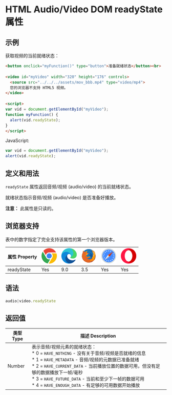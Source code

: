 HTML Audio/Video DOM readyState 属性
===

## 示例

获取视频的当前就绪状态：

```html idoc:preview:iframe
<button onclick="myFunction()" type="button">准备就绪状态</button><br> 

<video id="myVideo" width="320" height="176" controls>
  <source src="../../../assets/mov_bbb.mp4" type="video/mp4">
  您的浏览器不支持 HTML5 视频。
</video>

<script>
var vid = document.getElementById("myVideo");
function myFunction() { 
  alert(vid.readyState);
} 
</script>
```

JavaScript:

```js
var vid = document.getElementById("myVideo");
alert(vid.readyState);
```

## 定义和用法

`readyState` 属性返回音频/视频 (audio/video) 的当前就绪状态。

就绪状态指示音频/视频 (audio/video) 是否准备好播放。

**注意：** 此属性是只读的。

## 浏览器支持

表中的数字指定了完全支持该属性的第一个浏览器版本。

| 属性 Property | ![chrome][1] | ![edge][2] | ![firefox][3] | ![safari][4] | ![opera][5] |
| -------- | --- | --- | --- | --- | --- |
| readyState | Yes | 9.0 | 3.5 | Yes | Yes |
<!--rehype:style=width: 100%; display: inline-table;-->

## 语法

```js
audio|video.readyState
```

## 返回值

| 类型 Type | 描述 Description |
| -------- | -------- |
| Number | 表示音频/视频元素的就绪状态：<br>* 0 = `HAVE_NOTHING` - 没有关于音频/视频是否就绪的信息 <br>* 1 = `HAVE_METADATA` - 音频/视频的元数据已准备就绪 <br>* 2 = `HAVE_CURRENT_DATA` - 当前播放位置的数据可用，但没有足够的数据播放下一帧/毫秒 <br>* 3 = `HAVE_FUTURE_DATA` - 当前和至少下一帧的数据可用 <br>* 4 = `HAVE_ENOUGH_DATA` - 有足够的可用数据开始播放 |
<!--rehype:style=width: 100%; display: inline-table;-->

[1]: ../../../assets/chrome.svg
[2]: ../../../assets/edge.svg
[3]: ../../../assets/firefox.svg
[4]: ../../../assets/safari.svg
[5]: ../../../assets/opera.svg



